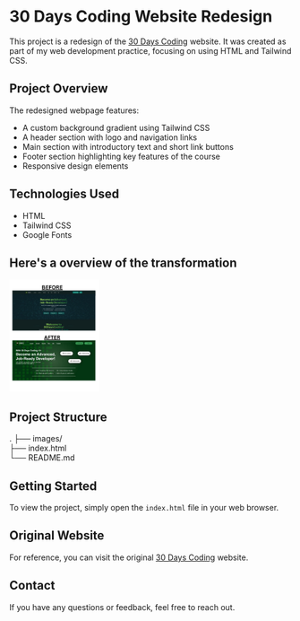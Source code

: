 # 30 Days Coding Website Redesign

This project is a redesign of the [30 Days Coding](https://30dayscoding.com/) website. It was created as part of my web development practice, focusing on using HTML and Tailwind CSS.

## Project Overview

The redesigned webpage features:

- A custom background gradient using Tailwind CSS
- A header section with logo and navigation links
- Main section with introductory text and short link buttons
- Footer section highlighting key features of the course
- Responsive design elements

## Technologies Used

- HTML
- Tailwind CSS
- Google Fonts

## Here's a overview of the transformation

<img src="images/transformation.jpg" style="height: 200px;">

## Project Structure

.
├── images/ <br>
├── index.html <br>
└── README.md

## Getting Started

To view the project, simply open the `index.html` file in your web browser.

## Original Website

For reference, you can visit the original [30 Days Coding](https://30dayscoding.com/) website.

## Contact

If you have any questions or feedback, feel free to reach out.
